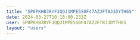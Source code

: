 ```yaml
---
title: "SP0PKHB3RYF3QQJ1MPE5S0F47AZJFT8JJDYTH6S"
date: 2024-03-27T10:18:00.233Z
user: SP0PKHB3RYF3QQJ1MPE5S0F47AZJFT8JJDYTH6S
layout: "users"
---
```

    